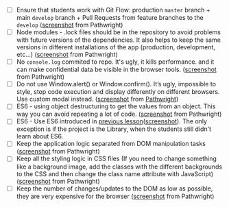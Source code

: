 - [ ] Ensure that students work with Git Flow: production `master` branch + main `develop` branch + Pull Requests from feature branches to the `develop` ([screenshot](https://gitlab.com/microverse/guides/projects/requirements_screenshots/raw/master/images/javascript/section/git_flow_requirement.png) from Pathwright)
- [ ] Node modules - .lock files should be in the repository to avoid problems with future versions of the dependencies. It also helps to keep the same versions in different installations of the app (production, development, etc...) ([screenshot](https://gitlab.com/microverse/guides/projects/requirements_screenshots/raw/master/images/javascript/section/lock_files_requirement.png) from Pathwright)
- [ ] No `console.log` commited to repo. It's ugly, it kills performance. and it can make confidential data be visible in the browser tools. ([screenshot](https://gitlab.com/microverse/guides/projects/requirements_screenshots/raw/master/images/javascript/section/console_log_requirement.png) from Pathwright)
- [ ] Do not use Window.alert() or Window.confirm(). It’s ugly, impossible to style, stop code execution and display differently on different browsers. Use custom modal instead. ([screenshot](https://gitlab.com/microverse/guides/projects/requirements_screenshots/raw/master/images/javascript/section/alert_requirement.png) from [Pathwright](https://microverse.pathwright.com/library/javascript-module-v-10/166782/path/step/97634928/))
- [ ] ES6 - using object destructuring to get the values from an object. This way you can avoid repeating a lot of code. ([screenshot](https://gitlab.com/microverse/guides/projects/requirements_screenshots/raw/master/images/javascript/section/destructuring_requirement.png) from Pathwright)
- [ ] ES6 - Use ES6 introduced in [previous lesson](https://microverse.pathwright.com/library/javascript-module-v10-copy/166786/path/step/97635162/)([screenshot](https://gitlab.com/microverse/guides/projects/requirements_screenshots/raw/master/images/javascript/section/es6_requirement.png)). The only exception is if the project is the Library, when the students still didn't learn about ES6.
- [ ] Keep the application logic separated from DOM manipulation tasks ([screenshot](https://gitlab.com/microverse/guides/projects/requirements_screenshots/raw/master/images/javascript/section/dom_logic_separation_requirement.png) from Pathwright)
- [ ] Keep all the styling logic in CSS files (If you need to change something like a background image, add the classes with the different backgrounds to the CSS and then change the class name attribute with JavaScript) ([screenshot](https://gitlab.com/microverse/guides/projects/requirements_screenshots/raw/master/images/javascript/section/styling_requirement.png) from Pathwright)
- [ ] Keep the number of changes/updates to the DOM as low as possible, they are very expensive for the browser ([screenshot](https://gitlab.com/microverse/guides/projects/requirements_screenshots/raw/master/images/javascript/section/dom_updates_requirement.png) from Pathwright)
